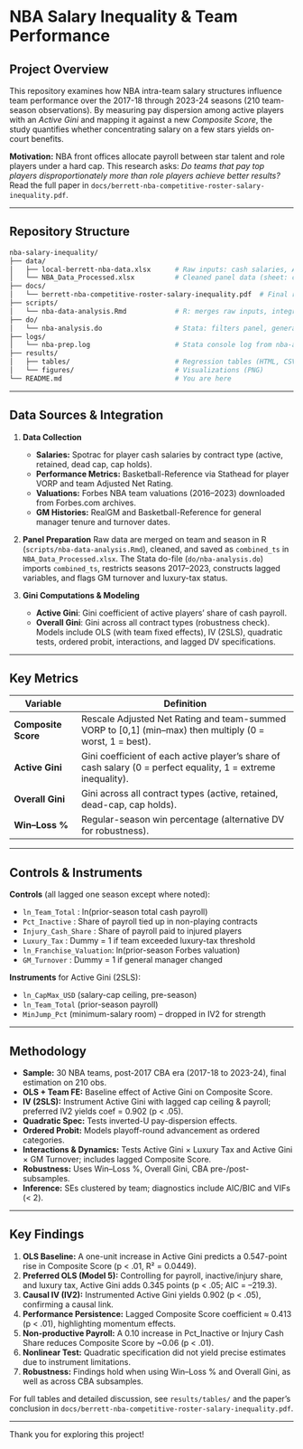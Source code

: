 # NBA Salary Inequality & Team Performance

## Project Overview

This repository examines how NBA intra-team salary structures influence team performance over the 2017-18 through 2023-24 seasons (210 team-season observations). By measuring pay dispersion among active players with an *Active Gini* and mapping it against a new *Composite Score*, the study quantifies whether concentrating salary on a few stars yields on-court benefits.

**Motivation:** NBA front offices allocate payroll between star talent and role players under a hard cap. This research asks: *Do teams that pay top players disproportionately more than role players achieve better results?* Read the full paper in `docs/berrett-nba-competitive-roster-salary-inequality.pdf`.

---

## Repository Structure

```bash
nba-salary-inequality/
├── data/
│   ├── local-berrett-nba-data.xlsx      # Raw inputs: cash salaries, Adjusted Net Rating, VORP, valuations, GM data
│   └── NBA_Data_Processed.xlsx          # Cleaned panel data (sheet: combined_ts)
├── docs/
│   └── berrett-nba-competitive-roster-salary-inequality.pdf  # Final research paper
├── scripts/
│   └── nba-data-analysis.Rmd            # R: merges raw inputs, integrity checks, exports combined_ts
├── do/
│   └── nba-analysis.do                  # Stata: filters panel, generates lags, computes Ginis, runs models
├── logs/
│   └── nba-prep.log                     # Stata console log from nba-analysis.do (Season 2017–2023)
├── results/
│   ├── tables/                          # Regression tables (HTML, CSV)
│   └── figures/                         # Visualizations (PNG)
└── README.md                            # You are here
```

---

## Data Sources & Integration

1. **Data Collection**

   * **Salaries:** Spotrac for player cash salaries by contract type (active, retained, dead cap, cap holds).
   * **Performance Metrics:** Basketball-Reference via Stathead for player VORP and team Adjusted Net Rating.
   * **Valuations:** Forbes NBA team valuations (2016–2023) downloaded from Forbes.com archives.
   * **GM Histories:** RealGM and Basketball-Reference for general manager tenure and turnover dates.

2. **Panel Preparation**
   Raw data are merged on team and season in R (`scripts/nba-data-analysis.Rmd`), cleaned, and saved as `combined_ts` in `NBA_Data_Processed.xlsx`. The Stata do-file (`do/nba-analysis.do`) imports `combined_ts`, restricts seasons 2017–2023, constructs lagged variables, and flags GM turnover and luxury-tax status.

3. **Gini Computations & Modeling**

   * **Active Gini**: Gini coefficient of active players’ share of cash payroll.
   * **Overall Gini**: Gini across all contract types (robustness check).
     Models include OLS (with team fixed effects), IV (2SLS), quadratic tests, ordered probit, interactions, and lagged DV specifications.

---

## Key Metrics

| Variable            | Definition                                                                                                    |
| ------------------- | ------------------------------------------------------------------------------------------------------------- |
| **Composite Score** | Rescale Adjusted Net Rating and team-summed VORP to \[0,1] (min–max) then multiply (0 = worst, 1 = best).     |
| **Active Gini**     | Gini coefficient of each active player’s share of cash salary (0 = perfect equality, 1 = extreme inequality). |
| **Overall Gini**    | Gini across all contract types (active, retained, dead-cap, cap holds).                                       |
| **Win–Loss %**      | Regular-season win percentage (alternative DV for robustness).                                                |

---

## Controls & Instruments

**Controls** (all lagged one season except where noted):

* `ln_Team_Total`        : ln(prior-season total cash payroll)
* `Pct_Inactive`         : Share of payroll tied up in non-playing contracts
* `Injury_Cash_Share`    : Share of payroll paid to injured players
* `Luxury_Tax`           : Dummy = 1 if team exceeded luxury-tax threshold
* `ln_Franchise_Valuation`: ln(prior-season Forbes valuation)
* `GM_Turnover`          : Dummy = 1 if general manager changed

**Instruments** for Active Gini (2SLS):

* `ln_CapMax_USD` (salary-cap ceiling, pre-season)
* `ln_Team_Total` (prior-season payroll)
* `MinJump_Pct` (minimum-salary room) – dropped in IV2 for strength

---

## Methodology

* **Sample:** 30 NBA teams, post-2017 CBA era (2017-18 to 2023-24), final estimation on 210 obs.
* **OLS + Team FE:** Baseline effect of Active Gini on Composite Score.
* **IV (2SLS):** Instrument Active Gini with lagged cap ceiling & payroll; preferred IV2 yields coef = 0.902 (p < .05).
* **Quadratic Spec:** Tests inverted-U pay-dispersion effects.
* **Ordered Probit:** Models playoff-round advancement as ordered categories.
* **Interactions & Dynamics:** Tests Active Gini × Luxury Tax and Active Gini × GM Turnover; includes lagged Composite Score.
* **Robustness:** Uses Win–Loss %, Overall Gini, CBA pre-/post-subsamples.
* **Inference:** SEs clustered by team; diagnostics include AIC/BIC and VIFs (< 2).

---

## Key Findings

1. **OLS Baseline:** A one-unit increase in Active Gini predicts a 0.547-point rise in Composite Score (p < .01, R² = 0.0449).
2. **Preferred OLS (Model 5):** Controlling for payroll, inactive/injury share, and luxury tax, Active Gini adds 0.345 points (p < .05; AIC = –219.3).
3. **Causal IV (IV2):** Instrumented Active Gini yields 0.902 (p < .05), confirming a causal link.
4. **Performance Persistence:** Lagged Composite Score coefficient ≈ 0.413 (p < .01), highlighting momentum effects.
5. **Non-productive Payroll:** A 0.10 increase in Pct\_Inactive or Injury Cash Share reduces Composite Score by \~0.06 (p < .01).
6. **Nonlinear Test:** Quadratic specification did not yield precise estimates due to instrument limitations.
7. **Robustness:** Findings hold when using Win–Loss % and Overall Gini, as well as across CBA subsamples.

For full tables and detailed discussion, see `results/tables/` and the paper’s conclusion in `docs/berrett-nba-competitive-roster-salary-inequality.pdf`.

---

Thank you for exploring this project!
